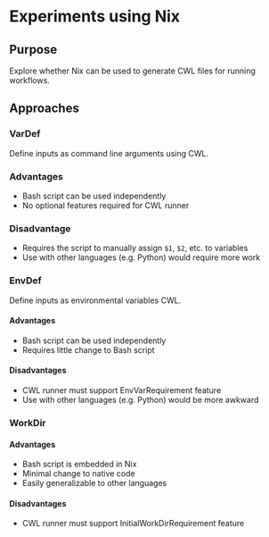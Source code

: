 # Experiments using Nix

## Purpose

Explore whether Nix can be used to generate CWL files for running workflows.

## Approaches


### VarDef

Define inputs as command line arguments using CWL.

### Advantages
- Bash script can be used independently
- No optional features required for CWL runner 

### Disadvantage
- Requires the script to manually assign `$1`, `$2`, etc. to variables
- Use with other languages (e.g. Python) would require more work


### EnvDef

Define inputs as environmental variables CWL.

#### Advantages
- Bash script can be used independently
- Requires little change to Bash script

#### Disadvantages
- CWL runner must support EnvVarRequirement feature
- Use with other languages (e.g. Python) would be more awkward


### WorkDir

#### Advantages
- Bash script is embedded in Nix
- Minimal change to native code
- Easily generalizable to other languages

#### Disadvantages
- CWL runner must support InitialWorkDirRequirement feature

